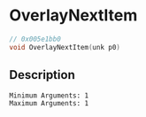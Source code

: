 # OverlayNextItem
```c
// 0x005e1bb0
void OverlayNextItem(unk p0)
```
## Description
```
Minimum Arguments: 1
Maximum Arguments: 1
```
